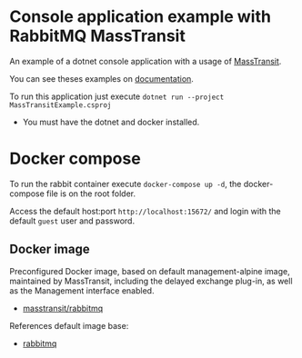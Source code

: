 # Console application example with RabbitMQ MassTransit

An example of a dotnet console application with a usage of [MassTransit](https://masstransit-project.com/). 

You can see theses examples on [documentation](https://masstransit-project.com/usage/configuration.html#console-app).

To run this application just execute `dotnet run --project MassTransitExample.csproj`
  - You must have the dotnet and docker installed. 

# Docker compose

To run the rabbit container execute `docker-compose up -d`, the docker-compose file is on the root folder.

Access the default host:port `http://localhost:15672/` and login with the default `guest` user and password. 

## Docker image

Preconfigured Docker image, based on default management-alpine image, maintained by MassTransit, including the delayed exchange plug-in, as well as the Management interface enabled.

- [masstransit/rabbitmq](https://hub.docker.com/r/masstransit/rabbitmq)

References default image base:

- [rabbitmq](https://hub.docker.com/_/rabbitmq/)